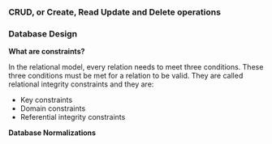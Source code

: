
### CRUD, or Create, Read Update and Delete operations

### Database Design

**What are constraints?**

In the relational model, every relation needs to meet three conditions. These three conditions must be met for a relation to be valid. They are called relational integrity constraints and they are: 

- Key constraints 
- Domain constraints 
- Referential integrity constraints 

**Database Normalizations**
